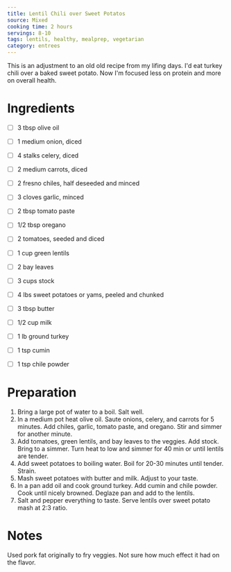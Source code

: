 ```yaml
---
title: Lentil Chili over Sweet Potatos
source: Mixed
cooking time: 2 hours
servings: 8-10
tags: lentils, healthy, mealprep, vegetarian
category: entrees
---
```


This is an adjustment to an old old recipe from my lifing days. I'd eat turkey chili over a baked sweet potato. Now I'm focused less on protein and more on overall health.

Ingredients
===========

* [ ] 3 tbsp olive oil
* [ ] 1 medium onion, diced
* [ ] 4 stalks celery, diced
* [ ] 2 medium carrots, diced
* [ ] 2 fresno chiles, half deseeded and minced
* [ ] 3 cloves garlic, minced
* [ ] 2 tbsp tomato paste
* [ ] 1/2 tbsp oregano
* [ ] 2 tomatoes, seeded and diced
* [ ] 1 cup green lentils
* [ ] 2 bay leaves
* [ ] 3 cups stock

* [ ] 4 lbs sweet potatoes or yams, peeled and chunked
* [ ] 3 tbsp butter
* [ ] 1/2 cup milk

* [ ] 1 lb ground turkey
* [ ] 1 tsp cumin
* [ ] 1 tsp chile powder

Preparation
===========
1. Bring a large pot of water to a boil. Salt well.
2. In a medium pot heat olive oil. Saute onions, celery, and carrots for 5 minutes. Add chiles, garlic, tomato paste, and oregano. Stir and simmer for another minute.
3. Add tomatoes, green lentils, and bay leaves to the veggies. Add stock. Bring to a simmer. Turn heat to low and simmer for 40 min or until lentils are tender.
4. Add sweet potatoes to boiling water. Boil for 20-30 minutes until tender. Strain.
5. Mash sweet potatoes with butter and milk. Adjust to your taste.
6. In a pan add oil and cook ground turkey. Add cumin and chile powder. Cook until nicely browned. Deglaze pan and add to the lentils.
7. Salt and pepper everything to taste. Serve lentils over sweet potato mash at 2:3 ratio.

Notes
=====

Used pork fat originally to fry veggies. Not sure how much effect it had on the flavor.
